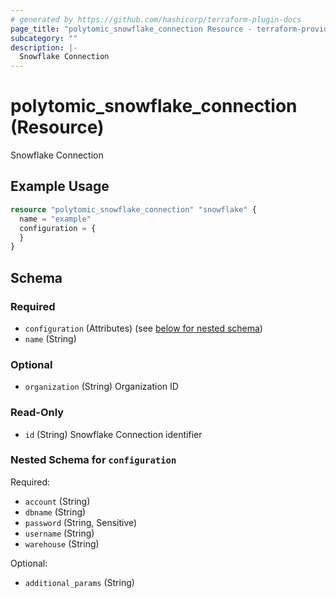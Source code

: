 ```yaml
---
# generated by https://github.com/hashicorp/terraform-plugin-docs
page_title: "polytomic_snowflake_connection Resource - terraform-provider-polytomic"
subcategory: ""
description: |-
  Snowflake Connection
---
```


# polytomic_snowflake_connection (Resource)

Snowflake Connection

## Example Usage

```terraform
resource "polytomic_snowflake_connection" "snowflake" {
  name = "example"
  configuration = {
  }
}
```

<!-- schema generated by tfplugindocs -->
## Schema

### Required

- `configuration` (Attributes) (see [below for nested schema](#nestedatt--configuration))
- `name` (String)

### Optional

- `organization` (String) Organization ID

### Read-Only

- `id` (String) Snowflake Connection identifier

<a id="nestedatt--configuration"></a>
### Nested Schema for `configuration`

Required:

- `account` (String)
- `dbname` (String)
- `password` (String, Sensitive)
- `username` (String)
- `warehouse` (String)

Optional:

- `additional_params` (String)


